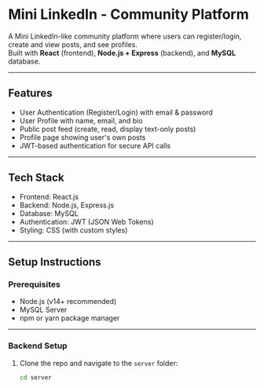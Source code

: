 # Mini LinkedIn - Community Platform

A Mini LinkedIn-like community platform where users can register/login, create and view posts, and see profiles.  
Built with **React** (frontend), **Node.js + Express** (backend), and **MySQL** database.

---

## Features

- User Authentication (Register/Login) with email & password
- User Profile with name, email, and bio
- Public post feed (create, read, display text-only posts)
- Profile page showing user's own posts
- JWT-based authentication for secure API calls

---

## Tech Stack

- Frontend: React.js
- Backend: Node.js, Express.js
- Database: MySQL
- Authentication: JWT (JSON Web Tokens)
- Styling: CSS (with custom styles)

---

## Setup Instructions

### Prerequisites

- Node.js (v14+ recommended)
- MySQL Server
- npm or yarn package manager

---

### Backend Setup

1. Clone the repo and navigate to the `server` folder:
   ```bash
   cd server
